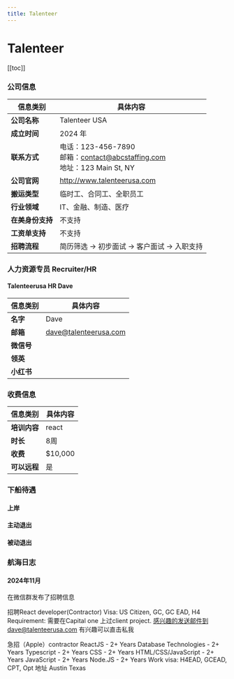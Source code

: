 ```yaml
---
title: Talenteer
---
```

# Talenteer

[[toc]]

### 公司信息
| 信息类别       | 具体内容                                                                |
|------------|---------------------------------------------------------------------|
| **公司名称**   | Talenteer USA                                                       |
| **成立时间**   | 2024 年                                                              |
| **联系方式**   | 电话：123-456-7890<br>邮箱：contact@abcstaffing.com<br>地址：123 Main St, NY |
| **公司官网**   |   http://www.talenteerusa.com                                                                  |
| **搬运类型**   | 临时工、合同工、全职员工                                                        |
| **行业领域**   | IT、金融、制造、医疗                                                         |
| **在美身份支持** | 不支持                                                                 |
| **工资单支持**  | 不支持                                                                 |
| **招聘流程**   | 简历筛选 → 初步面试 → 客户面试 → 入职支持                                           |

### 人力资源专员 Recruiter/HR

#### Talenteerusa HR Dave
| 信息类别    | 具体内容                   |
|---------|------------------------|
| **名字**  | Dave                   |
| **邮箱**  | dave@talenteerusa.com  |
| **微信号** |                        |
| **领英**  |                        |
| **小红书** |                        |

### 收费信息

| 信息类别     | 具体内容    |
|----------|---------|
| **培训内容** | react   |
| **时长**   | 8周      |
| **收费**   | $10,000 |
| **可以远程** | 是       |

### 下船待遇

#### 上岸

#### 主动退出

#### 被动退出

### 航海日志

#### 2024年11月

在微信群发布了招聘信息

招聘React developer(Contractor)
Visa: US Citizen, GC, GC EAD, H4
Requirement: 需要在Capital one 上过client project.
感兴趣的发送邮件到dave@talenteerusa.com
有兴趣可以直击私我

急招（Apple）contractor
ReactJS - 2+ Years
Database Technologies - 2+ Years
Typescript - 2+ Years
CSS - 2+ Years
HTML/CSS/JavaScript - 2+ Years
JavaScript - 2+ Years
Node.JS - 2+ Years
Work visa: H4EAD, GCEAD, CPT, Opt
地址 Austin Texas